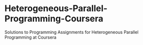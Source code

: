 # Heterogeneous-Parallel-Programming-Coursera
Solutions to Programming Assignments for Heterogeneous Parallel Programming at Coursera
